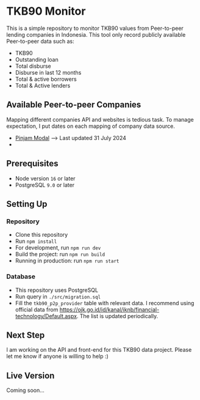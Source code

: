 # TKB90 Monitor

This is a simple repository to monitor TKB90 values from Peer-to-peer lending companies in Indonesia.
This tool only record publicly available Peer-to-peer data such as:
- TKB90
- Outstanding loan
- Total disburse
- Disburse in last 12 months
- Total & active borrowers
- Total & Active lenders

## Available Peer-to-peer Companies
Mapping different companies API and websites is tedious task. To manage expectation, I put dates on each mapping of company data source.
- [Pinjam Modal](https://pinjammodal.id) --> Last updated 31 July 2024
- 

## Prerequisites
- Node version `16` or later
- PostgreSQL `9.0` or later

## Setting Up

### Repository
- Clone this repository
- Run `npm install`
- For development, run `npm run dev`
- Build the project: run `npm run build`
- Running in production: run `npm run start`

### Database
- This repository uses PostgreSQL
- Run query in `./src/migration.sql`
- Fill the `tkb90_p2p_provider` table with relevant data. I recommend using official data from https://ojk.go.id/id/kanal/iknb/financial-technology/Default.aspx. The list is updated periodically.

## Next Step
I am working on the API and front-end for this TKB90 data project.
Please let me know if anyone is willing to help :)

## Live Version
Coming soon...